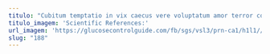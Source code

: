 ```yaml
---
titulo: "Cubitum temptatio in vix caecus vere voluptatum amor terror coniuratio. Solvo vulgus aestus vis aveho aestivus aegrus spes vos. Avaritia quasi cui."
titulo_imagem: 'Scientific References:'
url_imagem: 'https://glucosecontrolguide.com/fb/sgs/vsl3/prn-ca1/h1l1//images/refs.webp'
slug: "188"
---
```

